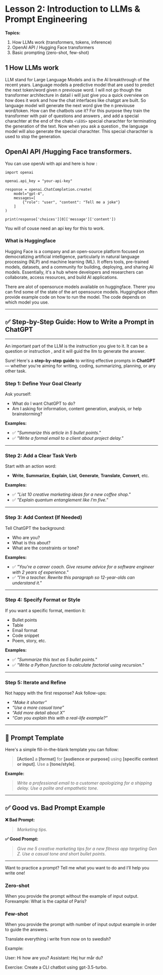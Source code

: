 # Lesson 2: Introduction to LLMs & Prompt Engineering

**Topics:**
1. How LLMs work (transformers, tokens, inference)
2. OpenAI API / Hugging Face transformers
3. Basic prompting (zero-shot, few-shot)

## 1 How LLMs work
LLM stand for Large Language Models and is the AI breakthrough of the recent years. Language models a predictive model that are used to predict the next token/word given n previouse word. I will not go though the transformer architecture in datail i will just give you a quick overview on how does it work and how the chat interfaces like chatgpt are built.  So language model will generate the next word give the n previouse word/token. How can the chatbots use it? For this purpose they train the transformer with pair of questions and answers , and add a special charachter at the end of the chats `<\EOS>` special charachter for terminating the generation of the text. Now when you ask a question , the language model will also generate the special charachter. This special charachter is used to stop the generation. 



## OpenAI API /Hugging Face transformers. 

You can use openAi with api and here is how :

```
import openai

openai.api_key = "your-api-key"

response = openai.ChatCompletion.create(
    model="gpt-4",
    messages=[
        {"role": "user", "content": "Tell me a joke"}
    ]
)

print(response['choices'][0]['message']['content'])
```

You will of couse need an api key for this to work. 


### What is Huggingface
Hugging Face is a company and an open-source platform focused on democratizing artificial intelligence, particularly in natural language processing (NLP) and machine learning (ML). It offers tools, pre-trained models, datasets, and a community for building, deploying, and sharing AI models. Essentially, it's a hub where developers and researchers can collaborate, access resources, and build AI applications. 

There are alot of opensoruce models available on huggingface. Therer you can find some of the state of the art opensource  models. Huggingface often provide example code on how to run the model. The code depends on which model you use.


---

## ✅ Step-by-Step Guide: How to Write a Prompt in ChatGPT

---
An important part of the LLM is the instruction you give to it. It can be a question or instruction , and it will guid the llm to generate the answer. 

Sure! Here's a **step-by-step guide** to writing effective prompts in **ChatGPT** — whether you're aiming for writing, coding, summarizing, planning, or any other task.
### **Step 1: Define Your Goal Clearly**

Ask yourself:

* What do I want ChatGPT to do?
* Am I asking for information, content generation, analysis, or help brainstorming?

**Examples:**

* ✅ *"Summarize this article in 5 bullet points."*
* ✅ *"Write a formal email to a client about project delay."*

---

### **Step 2: Add a Clear Task Verb**

Start with an action word:

* **Write**, **Summarize**, **Explain**, **List**, **Generate**, **Translate**, **Convert**, etc.

**Examples:**

* ✅ *"List 10 creative marketing ideas for a new coffee shop."*
* ✅ *"Explain quantum entanglement like I’m five."*

---

### **Step 3: Add Context (If Needed)**

Tell ChatGPT the background:

* Who are you?
* What is this about?
* What are the constraints or tone?

**Examples:**

* ✅ *"You're a career coach. Give resume advice for a software engineer with 2 years of experience."*
* ✅ *"I’m a teacher. Rewrite this paragraph so 12-year-olds can understand it."*

---

### **Step 4: Specify Format or Style**

If you want a specific format, mention it:

* Bullet points
* Table
* Email format
* Code snippet
* Poem, story, etc.

**Examples:**

* ✅ *"Summarize this text as 5 bullet points."*
* ✅ *"Write a Python function to calculate factorial using recursion."*

---

### **Step 5: Iterate and Refine**

Not happy with the first response? Ask follow-ups:

* *“Make it shorter”*
* *“Use a more casual tone”*
* *“Add more detail about X”*
* *“Can you explain this with a real-life example?”*

---

## 🔁 Prompt Template

Here's a simple fill-in-the-blank template you can follow:

> **\[Action]** a **\[format]** for **\[audience or purpose]** using **\[specific context or input]**. Use a **\[tone/style]**.

**Example:**

> *Write a professional email to a customer apologizing for a shipping delay. Use a polite and empathetic tone.*

---

## ✅ Good vs. Bad Prompt Example

**❌ Bad Prompt:**

> *Marketing tips.*

**✅ Good Prompt:**

> *Give me 5 creative marketing tips for a new fitness app targeting Gen Z. Use a casual tone and short bullet points.*

---

Want to practice a prompt? Tell me what you want to do and I’ll help you write one!

### Zero-shot 
When you provide the prompt without the example of input output. Forexample: What is the capital of Paris? 

### Few-shot
When you provide the prompt with number of input output example in order to guide the answers. 


Translate everything i write from now on to swedish? 

Example: 

User: Hi how are you?
Assistant: Hej hur mår du?






Exercise:
Create a CLI chatbot using gpt-3.5-turbo.


